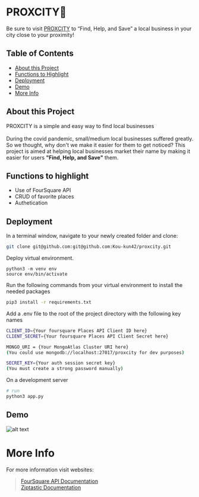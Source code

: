 # PROXCITY📍
Be sure to visit [PROXCITY](https://proxcity-app.herokuapp.com/) to “Find, Help, and Save” a local business in your city close to your proximity!


 ## Table of Contents
 * [About this Project](#about-this-project)
 * [Functions to Highlight](#functions-to-highlight)
 * [Deployment](#deployment)
 * [Demo](#demo)
 * [More Info](#more-info)
 
## About this Project
PROXCITY is a simple and easy way to find local businesses 
<br><br>
During the covid pandemic, small/medium local businesses suffered greatly. So we thought, why don't we make it easier for them to get noticed? This project is aimed at helping local businesses market their name by making it easier for users <b>"Find, Help, and Save"</b> them. 

## Functions to highlight
* Use of FourSquare API
* CRUD of favorite places
* Authetication


## Deployment
In a terminal window, navigate to your newly created folder and clone:
```bash
git clone git@github.com:git@github.com:Kou-kun42/proxcity.git
```

Deploy virtual environment.
```
python3 -m venv env
source env/bin/activate
```

Run the following commands from your virtual environment to install the needed packages
```bash 
pip3 install -r requirements.txt
```
Add a .env file to the root of the project directory with the following key names
```bash
CLIENT_ID={Your foursquare Places API Client ID here}
CLIENT_SECRET={Your foursquare Places API Client Secret here}

MONGO_URI = {Your MongoAtlas Cluster URI here}
(You could use mongodb://localhost:27017/proxcity for dev purposes)

SECRET_KEY={Your auth session secret key}
(You must create a strong password manually)
```
On a development server
```bash 
# run
python3 app.py
```

## Demo
![alt text](2_28_gif.gif "Demo Giphy")

# More Info
For more information visit websites:
> [FourSquare API Documentation](https://developer.foursquare.com/docs/places-api/)<br>
> [Ziptastic Documentation](http://ziptasticapi.com/)

